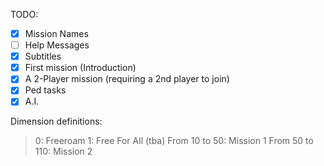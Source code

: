 TODO:
- [x] Mission Names
- [ ] Help Messages
- [x] Subtitles
- [x] First mission (Introduction)
- [x] A 2-Player mission (requiring a 2nd player to join)
- [x] Ped tasks
- [x] A.I.

Dimension definitions:
>0: Freeroam
>1: Free For All (tba)
>From 10 to 50: Mission 1
>From 50 to 110: Mission 2